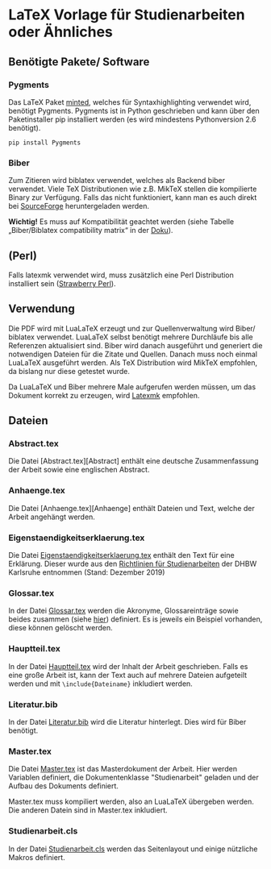 
# LaTeX Vorlage für Studienarbeiten oder Ähnliches

## Benötigte Pakete/ Software

### Pygments
Das LaTeX Paket [minted][Minted], welches für Syntaxhighlighting verwendet wird, benötigt Pygments. Pygments ist in Python geschrieben und kann über den Paketinstaller pip installiert werden (es wird mindestens Pythonversion 2.6 benötigt).
```
pip install Pygments
``` 

### Biber
Zum Zitieren wird biblatex verwendet, welches als Backend biber verwendet. Viele TeX Distributionen wie z.B. MikTeX stellen die kompilierte Binary zur Verfügung. Falls das nicht funktioniert, kann man es auch direkt bei [SourceForge][Biber_download] heruntergeladen werden.

**Wichtig!** Es muss auf Kompatibilität geachtet werden (siehe Tabelle „Biber/Biblatex compatibility matrix“  in der [Doku][Biber]).


## (Perl)
Falls latexmk verwendet wird, muss zusätzlich eine Perl Distribution installiert sein ([Strawberry Perl][Strawberry_Perl]).

## Verwendung
Die PDF wird mit LuaLaTeX erzeugt und zur Quellenverwaltung wird Biber/ biblatex verwendet. LuaLaTeX selbst benötigt mehrere Durchläufe bis alle Referenzen aktualisiert sind. Biber wird danach ausgeführt und generiert die notwendigen Dateien für die Zitate und Quellen. Danach muss noch einmal LuaLaTeX ausgeführt werden.
Als TeX Distribution wird MikTeX empfohlen, da bislang nur diese getestet wurde.

Da LuaLaTeX und Biber mehrere Male aufgerufen werden müssen, um das Dokument korrekt zu erzeugen, wird [Latexmk][Latexmk] empfohlen.


## Dateien

### Abstract.tex
Die Datei [Abstract.tex][Abstract] enthält eine deutsche Zusammenfassung der Arbeit sowie eine englischen Abstract.


### Anhaenge.tex
Die Datei [Anhaenge.tex][Anhaenge] enthält Dateien und Text, welche der Arbeit angehängt werden.


### Eigenstaendigkeitserklaerung.tex
Die Datei [Eigenstaendigkeitserklaerung.tex][Eigenstaendigkeitserklaerung] enthält den Text für eine Erklärung.
Dieser wurde aus den [Richtlinien für Studienarbeiten][1] der DHBW Karlsruhe entnommen (Stand: Dezember 2019)


### Glossar.tex
In der Datei [Glossar.tex][Glossar] werden die Akronyme, Glossareinträge sowie beides zusammen (siehe [hier][acronym_glossary]) definiert.
Es is jeweils ein Beispiel vorhanden, diese können gelöscht werden.


### Hauptteil.tex
In der Datei [Hauptteil.tex][Hauptteil] wird der Inhalt der Arbeit geschrieben. Falls es eine große Arbeit ist, kann der Text auch auf mehrere Dateien aufgeteilt werden und mit `\include{Dateiname}` inkludiert werden.


### Literatur.bib
In der Datei [Literatur.bib][Literatur] wird die Literatur hinterlegt. Dies wird für Biber benötigt.


### Master.tex
Die Datei [Master.tex][Master] ist das Masterdokument der Arbeit. Hier werden Variablen definiert, die Dokumentenklasse "Studienarbeit" geladen und der Aufbau des Dokuments definiert.

Master.tex muss kompiliert werden, also an LuaLaTeX übergeben werden. Die anderen Datein sind in Master.tex inkludiert.


### Studienarbeit.cls
In der Datei [Studienarbeit.cls][Studienarbeit] werden das Seitenlayout und einige nützliche Makros definiert.

<!-- (Links/ Quellen) -->
[Minted]: https://ctan.kako-dev.de/macros/latex/contrib/minted/minted.pdf
[Biber]: https://mirror.informatik.hs-fulda.de/tex-archive/biblio/biber/documentation/biber.pdf
[Biber_download]: https://sourceforge.net/projects/biblatex-biber/
[Strawberry_Perl]: http://strawberryperl.com/
[Latexmk]: https://ftp.agdsn.de/pub/mirrors/latex/dante/support/latexmk/latexmk.pdf
[Eigenstaendigkeitserklaerung]: https://github.com/Marius202/LaTeX_Vorlage/blob/master/Eigenstaendigkeitserklaerung.tex
[Glossar]: https://github.com/Marius202/LaTeX_Vorlage/blob/master/Glossar.tex
[Hauptteil]: https://github.com/Marius202/LaTeX_Vorlage/blob/master/Hauptteil.tex
[Literatur]: https://github.com/Marius202/LaTeX_Vorlage/blob/master/Literatur.bib
[Master]: https://github.com/Marius202/LaTeX_Vorlage/blob/master/Master.tex
[Studienarbeit]: https://github.com/Marius202/LaTeX_Vorlage/blob/master/Studienarbeit.cls
[acronym_glossary]: https://tex.stackexchange.com/questions/8946/how-to-combine-acronym-and-glossary
[1]: https://www.dhbw.de/fileadmin/user_upload/Dokumente/Dokumente_fuer_Studierende/191212_Leitlinien_Praxismodule_Studien_Bachelorarbeiten.pdf (Richtlinien für Studienarbeiten)
